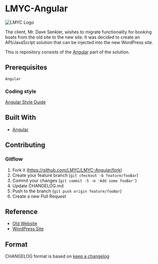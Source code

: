 

# LMYC-Angular &nbsp;&nbsp;&nbsp;
![LMYC Logo](http://www.lmyc.ca/sites/all/themes/lmyc/images/logo.png)

The client, Mr. Dave Senkler, wishes to migrate functionality for booking boats from the old site to the new site. It was decided to create
an API/JavaScript solution that can be injected into the new WordPress site.

This is repository consists of the [Angular](https://angular.io/) part of the solution.

## Prerequisites

```
Angular
```

### Coding style
[Angular Style Guide](https://angular.io/guide/styleguide)

## Built With

* [Angular](https://angular.io/)

## Contributing

### Gitflow

1. Fork it (<https://github.com/LMYC/LMYC-Angular/fork>)
2. Create your feature branch (`git checkout -b feature/fooBar`)
3. Commit your changes (`git commit -S -m 'Add some fooBar'`)
4. Update CHANGELOG.md
5. Push to the branch (`git push origin feature/fooBar`)
6. Create a new Pull Request

## Reference

* [Old Website](http://www.lmyc.ca/)
* [WordPress Site](http://www.sailwhiterock.com/)

## Format

CHANGELOG format is based on [keep a changelog](https://keepachangelog.com)

